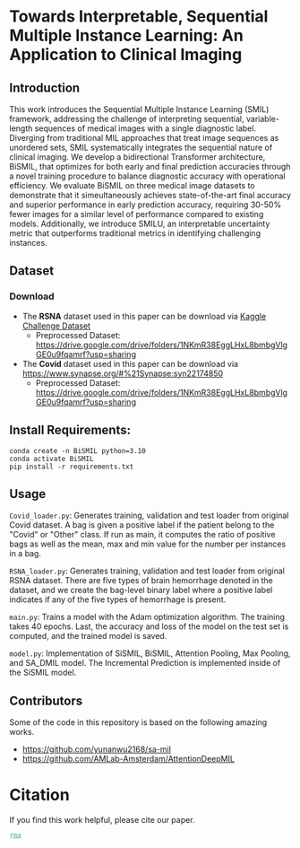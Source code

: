 # Towards Interpretable, Sequential Multiple Instance Learning: An Application to Clinical Imaging

## Introduction
This work introduces the Sequential Multiple Instance Learning (SMIL) framework, addressing the challenge of interpreting sequential, variable-length sequences of medical images with a single diagnostic label. Diverging from traditional MIL approaches that treat image sequences as unordered sets, SMIL systematically integrates the sequential nature of clinical imaging. We develop a bidirectional Transformer architecture, BiSMIL, that optimizes for both early and final prediction accuracies through a novel training procedure to balance diagnostic accuracy with operational efficiency. We evaluate BiSMIL on three medical image datasets to demonstrate that it simeultaneously achieves state-of-the-art final accuracy and superior performance in early prediction accuracy, requiring 30-50\% fewer images for a similar level of performance compared to existing models. Additionally, we introduce SMILU, an interpretable uncertainty metric that outperforms traditional metrics in identifying challenging instances.

## Dataset

### Download
- The **RSNA** dataset used in this paper can be download via [Kaggle Challenge Dataset](https://www.kaggle.com/competitions/rsna-intracranial-hemorrhage-detection/data)
  -  Preprocessed Dataset: https://drive.google.com/drive/folders/1NKmR38EggLHxL8bmbgVlgGE0u9fqamrf?usp=sharing
- The **Covid** dataset used in this paper can be download via https://www.synapse.org/#%21Synapse:syn22174850
  -  Preprocessed Dataset: https://drive.google.com/drive/folders/1NKmR38EggLHxL8bmbgVlgGE0u9fqamrf?usp=sharing

## Install Requirements: 
```
conda create -n BiSMIL python=3.10
conda activate BiSMIL
pip install -r requirements.txt
```



## Usage

`Covid_loader.py`: Generates training, validation and test loader from original Covid dataset. A bag is given a positive label if the patient belong to the "Covid" or "Other" class.
If run as main, it computes the ratio of positive bags as well as the mean, max and min value for the number per instances in a bag.

`RSNA_loader.py`: Generates training, validation and test loader from original RSNA dataset. There are five types of brain hemorrhage denoted in the dataset, and we create the bag-level binary label where a positive label indicates if any of the five types of hemorrhage is present.

`main.py`: Trains a model with the Adam optimization algorithm.
The training takes 40 epochs. Last, the accuracy and loss of the model on the test set is computed, and the trained model is saved.

`model.py`: Implementation of SiSMIL, BiSMIL, Attention Pooling, Max Pooling, and SA_DMIL model. The Incremental Prediction is  implemented inside of the SiSMIL model.


## Contributors
Some of the code in this repository is based on the following amazing works.

* https://github.com/yunanwu2168/sa-mil
* https://github.com/AMLab-Amsterdam/AttentionDeepMIL


# Citation
If you find this work helpful, please cite our paper.
```bibtex
TBA
